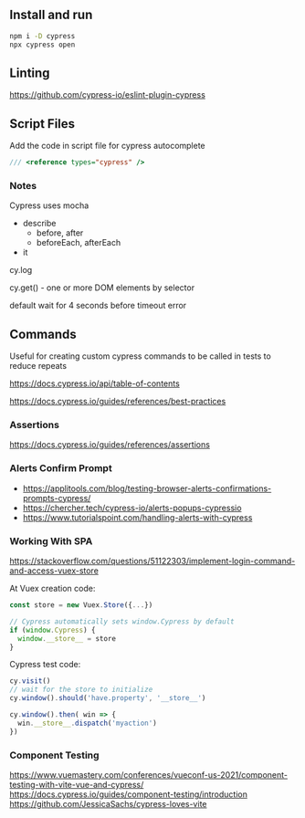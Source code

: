 

## Install and run

```bash
npm i -D cypress
npx cypress open
```

## Linting

https://github.com/cypress-io/eslint-plugin-cypress


## Script Files

Add the code in script file for cypress autocomplete

```js
/// <reference types="cypress" />
```

### Notes

Cypress uses mocha

- describe
  - before, after
  - beforeEach, afterEach
- it

cy.log

cy.get() - one or more DOM elements by selector

default wait for 4 seconds before timeout error

## Commands

Useful for creating custom cypress commands to be called in tests to reduce repeats

https://docs.cypress.io/api/table-of-contents

https://docs.cypress.io/guides/references/best-practices

### Assertions

https://docs.cypress.io/guides/references/assertions

### Alerts Confirm Prompt

- https://applitools.com/blog/testing-browser-alerts-confirmations-prompts-cypress/
- https://chercher.tech/cypress-io/alerts-popups-cypressio
- https://www.tutorialspoint.com/handling-alerts-with-cypress

### Working With SPA

https://stackoverflow.com/questions/51122303/implement-login-command-and-access-vuex-store

At Vuex creation code:

```js
const store = new Vuex.Store({...})

// Cypress automatically sets window.Cypress by default
if (window.Cypress) {
  window.__store__ = store
}
```

Cypress test code:

```js
cy.visit()
// wait for the store to initialize
cy.window().should('have.property', '__store__')

cy.window().then( win => {
  win.__store__.dispatch('myaction')
})
```

### Component Testing
https://www.vuemastery.com/conferences/vueconf-us-2021/component-testing-with-vite-vue-and-cypress/
https://docs.cypress.io/guides/component-testing/introduction
https://github.com/JessicaSachs/cypress-loves-vite
